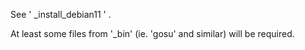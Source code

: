 
See ' _install_debian11 ' .

At least some files from '_bin' (ie. 'gosu' and similar) will be required.


